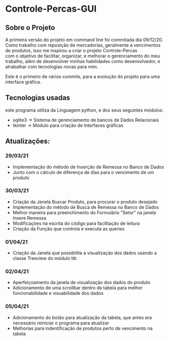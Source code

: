 # Controle-Percas-GUI
## Sobre o Projeto
A primeira versão do projeto em command line foi commitada dia 09/12/20.<br>
Como trabalho com reposição de mercadorias, geralmente a vencimentos de produtos, isso me inspirou a criar o projeto Controle-Percas<br>
com o objetivo de facilitar, organizar, e melhorar o gerenciamento do meu trabalho, além de desenvolver minhas habilidades como desenvolvedor, e atrabalhar com tecnologias novas para mim.

Este é o primeiro de vários commits, para a evolução do projeto para uma interface gráfica.

## Tecnologias usadas
este programa utiliza da Linguagem python, e dos seus seguintes módulos:
- sqlite3 -> Sistema de gerenciamento de bancos de Dados Relacionais
- tkinter -> Módulo para criação de Interfaces gráficas

## Atualizações:

### 29/03/21
- Implementação do método de Inserção de Remessa no Banco de Dados
- Junto com o cálculo de diferença de dias para o vencimento de um produto

### 30/03/21
- Criação da Janela  Buscar Produto, para procurar o produto desejado
- Implementação do método de Busca de Remessa no Banco de Dados
- Melhor maneira para preenchimento do Formulário "Setor" na janela Insere Remessa
- Modificações na escrita do código para facilitação de leitura
- Criação da Função que controla e executa as queries

### 01/04/21
- Criação da Janela que possibilita a visualização dos dados usando a classe Treeview do módulo ttk

### 02/04/21
- Aperfeiçoamento da janela de visualização dos dados do produto
- Adicionamento de uma scrollbar dentro da tabela para melhor funcionabilidade e visuabilidade dos dados

### 05/04/21
- Adicionamento do botão para atualização da tabela, que antes era necessário reiniciar o programa para atualizar
- Melhorias para indentificação de produtos perto de vencimento na tabela
